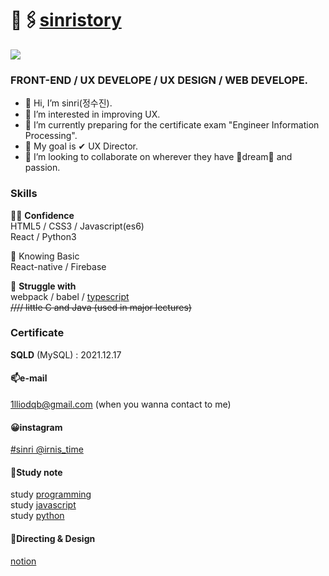 # 📎🖇[sinristory](https://sinri0809.github.io/sinristory/)
![](https://wikidocs.net/images/page/160362/img-sec1-books.png)
### FRONT-END / UX DEVELOPE / UX DESIGN / WEB DEVELOPE.  
- 👋 Hi, I’m sinri(정수진).  
- 👀 I’m interested in improving UX.  
- 🌱 I’m currently preparing for the certificate exam "Engineer Information Processing".   
- 📌 My goal is ✔ UX Director.  
- 💞️ I’m looking to collaborate on wherever they have 🌟dream🌟 and passion.
  
### Skills
💜💜 **Confidence**   
HTML5 / CSS3 / Javascript(es6)   
React / Python3  

  
💙 Knowing Basic  
React-native / Firebase   
  
💚 **Struggle with**  
webpack / babel / [typescript](https://sinri0809.notion.site/typescript-cd612e32b4d34350b4da125f9f5d9fc6)  
~~//// little C and Java (used in major lectures)~~
  
### Certificate
**SQLD** (MySQL) : 2021.12.17  


  
#### 📫e-mail 
1lliodqb@gmail.com (when you wanna contact to me)  
#### 😀instagram 
[#sinri @irnis_time](https://www.instagram.com/irnis_time/)   
  
  
#### 📝Study note
study [programming](https://wikidocs.net/book/7109)  
study [javascript](https://wikidocs.net/book/7035)  
study [python](https://wikidocs.net/book/6294)  
#### 📝Directing & Design
[notion](https://sinri0809.notion.site/Project-394e2e065b5f4390b1945ee7f43b8290)  


<!---
sinri0809/sinri0809 is a ✨ special ✨ repository because its `README.md` (this file) appears on your GitHub profile.
You can click the Preview link to take a look at your changes.
--->
